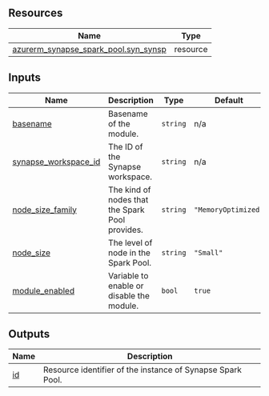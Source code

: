 <!-- BEGIN_TF_DOCS -->
## Resources

| Name | Type |
|------|------|
| [azurerm_synapse_spark_pool.syn_synsp](https://registry.terraform.io/providers/hashicorp/azurerm/latest/docs/resources/synapse_spark_pool) | resource |

## Inputs

| Name | Description | Type | Default | Required |
|------|-------------|------|---------|:--------:|
| <a name="input_basename"></a> [basename](#input\_basename) | Basename of the module. | `string` | n/a | yes |
| <a name="input_synapse_workspace_id"></a> [synapse\_workspace\_id](#input\_synapse\_workspace\_id) | The ID of the Synapse workspace. | `string` | n/a | yes |
| <a name="input_node_size_family"></a> [node\_size\_family](#input\_node\_size\_family) | The kind of nodes that the Spark Pool provides. | `string` | `"MemoryOptimized"` | no |
| <a name="input_node_size"></a> [node\_size](#input\_node\_size) | The level of node in the Spark Pool. | `string` | `"Small"` | no |
| <a name="input_module_enabled"></a> [module\_enabled](#input\_module\_enabled) | Variable to enable or disable the module. | `bool` | `true` | no |

## Outputs

| Name | Description |
|------|-------------|
| <a name="output_id"></a> [id](#output\_id) | Resource identifier of the instance of Synapse Spark Pool. |
<!-- END_TF_DOCS -->
